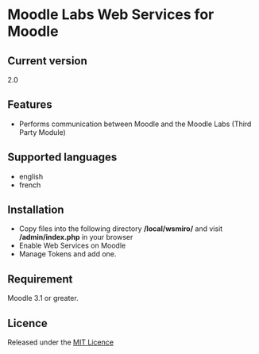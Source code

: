 # Moodle Labs Web Services for Moodle #

## Current version ##

2.0

## Features ##
- Performs communication between Moodle and the Moodle Labs (Third Party Module)

## Supported languages ##
- english
- french

## Installation ##

- Copy files into the following directory **/local/wsmiro/** and visit **/admin/index.php** in your browser
- Enable Web Services on Moodle
- Manage Tokens and add one.

## Requirement ##

Moodle 3.1 or greater.

## Licence ##

Released under the [MIT Licence](https://opensource.org/licenses/MIT)
